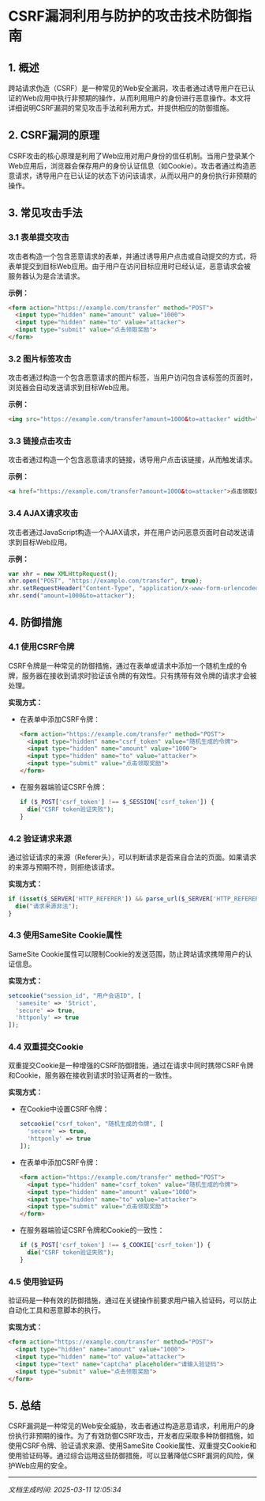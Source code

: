 # CSRF漏洞利用与防护的攻击技术防御指南

## 1. 概述

跨站请求伪造（CSRF）是一种常见的Web安全漏洞，攻击者通过诱导用户在已认证的Web应用中执行非预期的操作，从而利用用户的身份进行恶意操作。本文将详细说明CSRF漏洞的常见攻击手法和利用方式，并提供相应的防御措施。

## 2. CSRF漏洞的原理

CSRF攻击的核心原理是利用了Web应用对用户身份的信任机制。当用户登录某个Web应用后，浏览器会保存用户的身份认证信息（如Cookie）。攻击者通过构造恶意请求，诱导用户在已认证的状态下访问该请求，从而以用户的身份执行非预期的操作。

## 3. 常见攻击手法

### 3.1 表单提交攻击

攻击者构造一个包含恶意请求的表单，并通过诱导用户点击或自动提交的方式，将表单提交到目标Web应用。由于用户在访问目标应用时已经认证，恶意请求会被服务器认为是合法请求。

**示例：**
```html
<form action="https://example.com/transfer" method="POST">
  <input type="hidden" name="amount" value="1000">
  <input type="hidden" name="to" value="attacker">
  <input type="submit" value="点击领取奖励">
</form>
```

### 3.2 图片标签攻击

攻击者通过构造一个包含恶意请求的图片标签，当用户访问包含该标签的页面时，浏览器会自动发送请求到目标Web应用。

**示例：**
```html
<img src="https://example.com/transfer?amount=1000&to=attacker" width="0" height="0">
```

### 3.3 链接点击攻击

攻击者通过构造一个包含恶意请求的链接，诱导用户点击该链接，从而触发请求。

**示例：**
```html
<a href="https://example.com/transfer?amount=1000&to=attacker">点击领取奖励</a>
```

### 3.4 AJAX请求攻击

攻击者通过JavaScript构造一个AJAX请求，并在用户访问恶意页面时自动发送请求到目标Web应用。

**示例：**
```javascript
var xhr = new XMLHttpRequest();
xhr.open("POST", "https://example.com/transfer", true);
xhr.setRequestHeader("Content-Type", "application/x-www-form-urlencoded");
xhr.send("amount=1000&to=attacker");
```

## 4. 防御措施

### 4.1 使用CSRF令牌

CSRF令牌是一种常见的防御措施，通过在表单或请求中添加一个随机生成的令牌，服务器在接收到请求时验证该令牌的有效性。只有携带有效令牌的请求才会被处理。

**实现方式：**
- 在表单中添加CSRF令牌：
  ```html
  <form action="https://example.com/transfer" method="POST">
    <input type="hidden" name="csrf_token" value="随机生成的令牌">
    <input type="hidden" name="amount" value="1000">
    <input type="hidden" name="to" value="attacker">
    <input type="submit" value="点击领取奖励">
  </form>
  ```
- 在服务器端验证CSRF令牌：
  ```php
  if ($_POST['csrf_token'] !== $_SESSION['csrf_token']) {
    die("CSRF token验证失败");
  }
  ```

### 4.2 验证请求来源

通过验证请求的来源（Referer头），可以判断请求是否来自合法的页面。如果请求的来源与预期不符，则拒绝该请求。

**实现方式：**
```php
if (isset($_SERVER['HTTP_REFERER']) && parse_url($_SERVER['HTTP_REFERER'], PHP_URL_HOST) !== 'example.com') {
  die("请求来源非法");
}
```

### 4.3 使用SameSite Cookie属性

SameSite Cookie属性可以限制Cookie的发送范围，防止跨站请求携带用户的认证信息。

**实现方式：**
```php
setcookie("session_id", "用户会话ID", [
  'samesite' => 'Strict',
  'secure' => true,
  'httponly' => true
]);
```

### 4.4 双重提交Cookie

双重提交Cookie是一种增强的CSRF防御措施，通过在请求中同时携带CSRF令牌和Cookie，服务器在接收到请求时验证两者的一致性。

**实现方式：**
- 在Cookie中设置CSRF令牌：
  ```php
  setcookie("csrf_token", "随机生成的令牌", [
    'secure' => true,
    'httponly' => true
  ]);
  ```
- 在表单中添加CSRF令牌：
  ```html
  <form action="https://example.com/transfer" method="POST">
    <input type="hidden" name="csrf_token" value="随机生成的令牌">
    <input type="hidden" name="amount" value="1000">
    <input type="hidden" name="to" value="attacker">
    <input type="submit" value="点击领取奖励">
  </form>
  ```
- 在服务器端验证CSRF令牌和Cookie的一致性：
  ```php
  if ($_POST['csrf_token'] !== $_COOKIE['csrf_token']) {
    die("CSRF token验证失败");
  }
  ```

### 4.5 使用验证码

验证码是一种有效的防御措施，通过在关键操作前要求用户输入验证码，可以防止自动化工具和恶意脚本的执行。

**实现方式：**
```html
<form action="https://example.com/transfer" method="POST">
  <input type="hidden" name="amount" value="1000">
  <input type="hidden" name="to" value="attacker">
  <input type="text" name="captcha" placeholder="请输入验证码">
  <input type="submit" value="点击领取奖励">
</form>
```

## 5. 总结

CSRF漏洞是一种常见的Web安全威胁，攻击者通过构造恶意请求，利用用户的身份执行非预期的操作。为了有效防御CSRF攻击，开发者应采取多种防御措施，如使用CSRF令牌、验证请求来源、使用SameSite Cookie属性、双重提交Cookie和使用验证码等。通过综合运用这些防御措施，可以显著降低CSRF漏洞的风险，保护Web应用的安全。

---

*文档生成时间: 2025-03-11 12:05:34*
